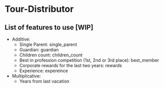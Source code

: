 # Tour-Distributor

## List of features to use [WIP]
 * Additive:
   * Single Parent: single_parent
   * Guardian: guardian
   * Children count: children_count
   * Best in profession competition (1st, 2nd or 3rd place): best_member
   * Corporate rewards for the last two years: rewards
   * Experience: expereince
 * Multiplicative:
   * Years from last vacation

